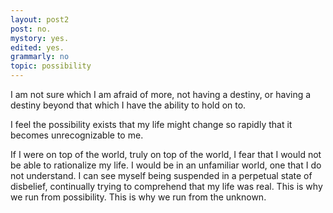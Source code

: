 ```yaml
---
layout: post2
post: no.
mystory: yes.
edited: yes.
grammarly: no
topic: possibility
---
```


I am not sure which I am afraid of more, not having a destiny,
or having a destiny beyond that which I have the ability to hold on to.

I feel the possibility exists that my life might change so rapidly that it becomes unrecognizable to me.

If I were on top of the world, truly on top of the world, I fear that I would not be able to rationalize my life. I would be in an unfamiliar world, one that I do not understand. I can see myself being suspended in a perpetual state of disbelief, continually trying to comprehend that my life was real. This is why we run from possibility. This is why we run from the unknown.
